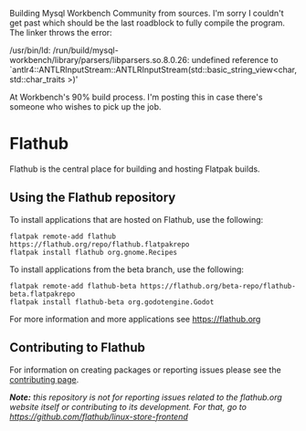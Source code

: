 Building Mysql Workbench Community from sources. I'm sorry I couldn't get past which should be the last roadblock to fully compile the program. The linker throws the error:

/usr/bin/ld: /run/build/mysql-workbench/library/parsers/libparsers.so.8.0.26: undefined reference to `antlr4::ANTLRInputStream::ANTLRInputStream(std::basic_string_view<char, std::char_traits >)'

At Workbench's 90% build process. I'm posting this in case there's someone who wishes to pick up the job.

# Flathub

Flathub is the central place for building and hosting Flatpak builds.

Using the Flathub repository
----------------------------

To install applications that are hosted on Flathub, use the following:
```
flatpak remote-add flathub https://flathub.org/repo/flathub.flatpakrepo
flatpak install flathub org.gnome.Recipes
```

To install applications from the beta branch, use the following:
```
flatpak remote-add flathub-beta https://flathub.org/beta-repo/flathub-beta.flatpakrepo
flatpak install flathub-beta org.godotengine.Godot
```

For more information and more applications see https://flathub.org

Contributing to Flathub
-----------------------

For information on creating packages or reporting issues please see the [contributing page](/CONTRIBUTING.md).

***Note:*** *this repository is not for reporting issues related to the flathub.org website itself or contributing to its development. For that, go to https://github.com/flathub/linux-store-frontend*
